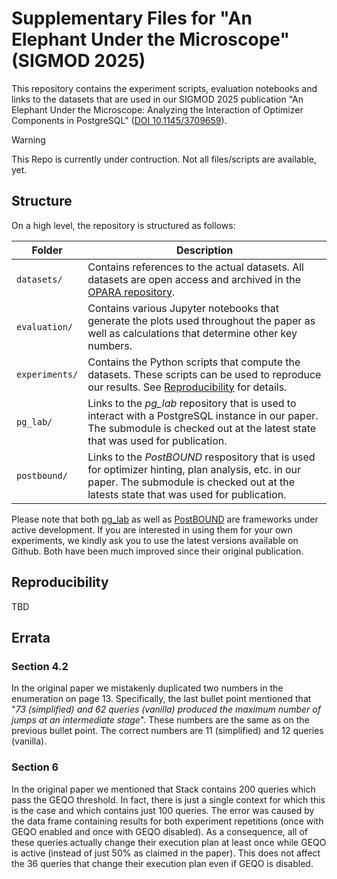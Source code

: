 # Supplementary Files for "An Elephant Under the Microscope" (SIGMOD 2025)

This repository contains the experiment scripts, evaluation notebooks and links to the datasets that are used in our
SIGMOD 2025 publication "An Elephant Under the Microscope: Analyzing the Interaction of Optimizer Components in PostgreSQL"
([DOI 10.1145/3709659](https://doi.org/10.1145/3709659)).

> [!warning]
> This Repo is currently under contruction. Not all files/scripts are available, yet.

## Structure

On a high level, the repository is structured as follows:

| Folder | Description |
| ------ | ----------- |
| `datasets/` | Contains references to the actual datasets. All datasets are open access and archived in the [OPARA repository](https://opara.zih.tu-dresden.de/items/caf1add1-a309-4956-8291-9f3d9cb932dc). |
| `evaluation/` | Contains various Jupyter notebooks that generate the plots used throughout the paper as well as calculations that determine other key numbers. |
| `experiments/` | Contains the Python scripts that compute the datasets. These scripts can be used to reproduce our results. See [Reproducibility](#reproducibility) for details. |
| `pg_lab/` | Links to the *pg_lab* repository that is used to interact with a PostgreSQL instance in our paper. The submodule is checked out at the latest state that was used for publication.
| `postbound/` | Links to the *PostBOUND* respository that is used for optimizer hinting, plan analysis, etc. in our paper. The submodule is checked out at the latests state that was used for publication. |

Please note that both [pg_lab](https://github.com/rbergm/pg_lab) as well as [PostBOUND](https://github.com/rbergm/PostBOUND)
are frameworks under active development. If you are interested in using them for your own experiments, we kindly ask you to use
the latest versions available on Github. Both have been much improved since their original publication.

## Reproducibility

TBD


## Errata

### Section 4.2

In the original paper we mistakenly duplicated two numbers in the enumeration on page 13. Specifically, the last bullet point
mentioned that "_73 (simplified) and 62 queries (vanilla) produced the maximum number of jumps at an intermediate stage_".
These numbers are the same as on the previous bullet point. The correct numbers are 11 (simplified) and 12 queries (vanilla).

### Section 6

In the original paper we mentioned that Stack contains 200 queries which pass the GEQO threshold.
In fact, there is just a single context for which this is the case and which contains just 100 queries.
The error was caused by the data frame containing results for both experiment repetitions (once with GEQO enabled and once with
GEQO disabled).  As a consequence, all of these queries actually change their execution plan at least once while GEQO is
active (instead of just 50% as claimed in the paper).
This does not affect the 36 queries that change their execution plan even if GEQO is disabled.
